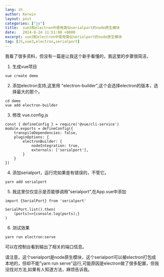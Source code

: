 ```yaml
---
lang: zh
author: Kerwin
layout: post
categories: ["js"]
title:  vue3和electron中使用类似serialport的node原生模块
date:   2024-8-24 11:51:00 +0800
excerpt: vue3和electron中使用类似serialport的node原生模块
tag: [JS,vue3,electron,serialport]
---
```


我看了很多资料，但没有一篇是让我这个新手看懂的，我这里的步骤很简洁，  

1. 生成vue项目
```
vue create demo
```
2. 添加electron支持,这里用 "electron-builder",这个会选择electron的版本，选择最大的那个。
```
cd demo
vue add electron-builder
```
3. 修改 vue.config.js
```
const { defineConfig } = require('@vue/cli-service')
module.exports = defineConfig({
	transpileDependencies: false,
	pluginOptions: {
		electronBuilder: {
			nodeIntegration: true,
			externals: ['serialport'], 
		}
	}
})
```
4. 添加serialport，运行完如果是有错误的，不管它。
```
yarn add serialport
```
5. 我这里仅仅显示是否能够调用"serialport",在App.vue中添加
```
import {SerialPort} from 'serialport'

SerialPort.list().then(
	(ports)=>{console.log(ports);}
)
```
6. 测试效果
```
yarn run electron:serve
```
可以在控制台看到输出了相关的端口信息。

请注意，这个serialport是node原生模块，这个serialport可以被electron打包成本地的，但却不能"yarn run serve"运行,可能原因是electron做了很多配置，但我没找对方法,如果有人知道方法，麻烦告诉我。



